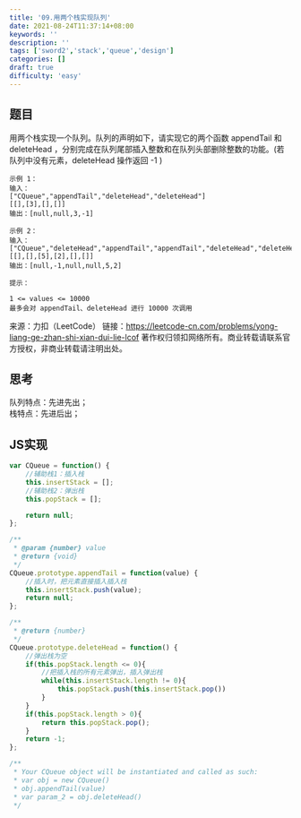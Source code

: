 ```yaml
---
title: '09.用两个栈实现队列'
date: 2021-08-24T11:37:14+08:00
keywords: ''
description: ''
tags: ['sword2','stack','queue','design']
categories: []
draft: true
difficulty: 'easy'
---
```


## 题目

用两个栈实现一个队列。队列的声明如下，请实现它的两个函数 appendTail 和 deleteHead ，分别完成在队列尾部插入整数和在队列头部删除整数的功能。(若队列中没有元素，deleteHead 操作返回 -1 )

```
示例 1：
输入：
["CQueue","appendTail","deleteHead","deleteHead"]
[[],[3],[],[]]
输出：[null,null,3,-1]

示例 2：
输入：
["CQueue","deleteHead","appendTail","appendTail","deleteHead","deleteHead"]
[[],[],[5],[2],[],[]]
输出：[null,-1,null,null,5,2]

提示：

1 <= values <= 10000
最多会对 appendTail、deleteHead 进行 10000 次调用
```

来源：力扣（LeetCode）
链接：https://leetcode-cn.com/problems/yong-liang-ge-zhan-shi-xian-dui-lie-lcof
著作权归领扣网络所有。商业转载请联系官方授权，非商业转载请注明出处。


## 思考

队列特点：先进先出；  
栈特点：先进后出；  

## JS实现

```javascript
var CQueue = function() {
	//辅助栈1：插入栈
	this.insertStack = [];
	//辅助栈2：弹出栈
	this.popStack = [];

	return null;
};

/** 
 * @param {number} value
 * @return {void}
 */
CQueue.prototype.appendTail = function(value) {
	//插入时，把元素直接插入插入栈
	this.insertStack.push(value);
	return null;
};

/**
 * @return {number}
 */
CQueue.prototype.deleteHead = function() {
	//弹出栈为空
	if(this.popStack.length <= 0){
		//把插入栈的所有元素弹出，插入弹出栈
		while(this.insertStack.length != 0){
			this.popStack.push(this.insertStack.pop())
		}
	}
	if(this.popStack.length > 0){
		return this.popStack.pop();
	}
	return -1;
};

/**
 * Your CQueue object will be instantiated and called as such:
 * var obj = new CQueue()
 * obj.appendTail(value)
 * var param_2 = obj.deleteHead()
 */
```
